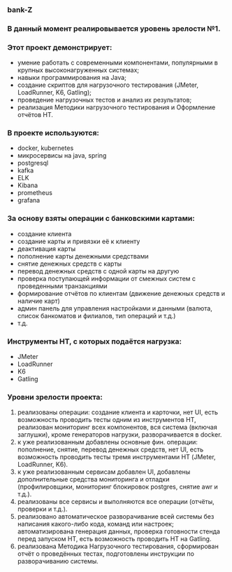 ### bank-Z

### В данный момент реалиpовывается уровень зрелости №1.

### Этот проект демонстрирует:
- умение работать с современными компонентами, популярными в крупных высоконагруженных системах;
- навыки программирования на Java;
- создание скриптов для нагрузочного тестирования (JMeter, LoadRunner, K6, Gatling);
- проведение нагрузочных тестов и анализ их результатов;
- реализация Методики нагрузочного тестирования и Оформление отчётов НТ.

### В проекте используются:
- docker, kubernetes
- микросервисы на java, spring
- postgresql
- kafka
- ELK
- Kibana
- prometheus
- grafana

### За основу взяты операции с банковскими картами:
- создание клиента
- создание карты и привязки её к клиенту
- деактивация карты
- пополнение карты денежными средствами
- снятие денежных средств с карты
- перевод денежных средств с одной карты на другую
- проверка поступающей информации от смежных систем с проведенными транзакциями
- формирование отчётов по клиентам (движение денежных средств и наличие карт)
- админ панель для управления настройками и данными (валюта, список банкоматов и филиалов, тип операций и т.д.)
- т.д.

### Инструменты НТ, с которых подаётся нагрузка:
- JMeter
- LoadRunner
- K6
- Gatling

### Уровни зрелости проекта:
1) реализованы операции: создание клиента и карточки, нет UI, есть возможность проводить тесты одним из инструментов НТ, реализован мониторинг всех компонентов, вся система (включая заглушки), кроме генераторов нагрузки, разворачивается в docker.
2) к уже реализованным добавлены основные фин. операции: пополнение, снятие, перевод денежных средств, нет UI, есть возможность проводить тесты тремя инструментами НТ (JMeter, LoadRunner, K6).
3) к уже реализованным сервисам добавлен UI, добавлены дополнительные средства мониторинга и отладки (профилировщики, мониторинг блокировок postgres, снятие awr и т.[д](fix::).).
4) реализованы все сервисы и выполняются все операции (отчёты, проверки и т.[д](fix::).).
5) реализовано автоматическое разворачивание всей системы без написания какого-либо кода, команд или настроек; автоматизирована генерация данных, проверка готовности стенда перед запуском НТ, есть возможность проводить НТ на Gatling.
6) реализована Методика Нагрузочного тестирования, сформирован отчёт о проведённых тестах, подготовлены инструкции по разворачиванию системы.